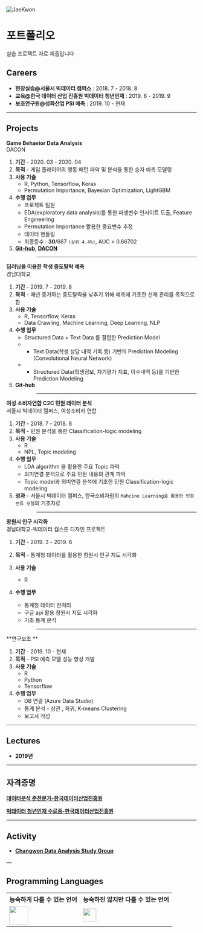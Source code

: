 <img alt="JaeKwon" src="https://img.shields.io/badge/Created%20by-JaeKwon-orange.svg?style=flat&colorA=E1523D&colorB=blue" />

# 포트폴리오 

실습 프로젝트 자료 제출입니다 


## Careers
* **현장실습@서울시 빅데이터 캠퍼스** : 2018. 7 - 2018. 8
* **교육@한국 데이터 산업 진흥원 빅데이터 청년인재** : 2019. 6 - 2019. 9
* **보조연구원@성화산업 PSI 예측** : 2019. 10 - 현재 

---

## Projects

**Game Behavior Data Analysis** <br>DACON
1. **기간** - 2020. 03 - 2020. 04
2. **목적** - 게임 플레이어의 행동 패턴 파악 및 분석을 통한 승자 예측 모델링
3. **사용 기술**
    * R, Python, Tensorflow, Keras
    * Permutation Importance, Bayesian Optimization, LightGBM
4. **수행 업무** 
    * 프로젝트 팀원  
    * EDA(exploratory data analysis)를 통한 파생변수 인사이트 도출, Feature Engineering
    * Permutation Importance 활용한 중요변수 추정 
    * 데이터 핸들링 
    * 최종등수 : <b>30</b>/667 `(상위 4.4%)`, AUC = 0.66702
5. <a href = "https://github.com/KimJiSeong1994/Game_Behavior_DataAnalysis_Comp."> <b>Git-hub</b></a>, <a href = "https://dacon.io/competitions/official/235583/leaderboard/"> <b>DACON</b></a>

>  > ---
**딥러닝을 이용한 학생 중도탈락 예측**<br>경남대학교 
1. **기간** - 2019. 7 - 2019. 8
2. **목적** - 매년 증가하는 중도탈락율 낮추기 위해 예측에 기초한 선제 관리를 목적으로 함  
3. **사용 기술**
    * R, Tensorflow, Keras
    * Data Crawling, Machine Learning, Deep Learning, NLP   
4. **수행 업무** 
    * Structured Data + Text Data 를 결합한 Prediction Model
    * - Text Data(학생 상담 내역 기록 등) 기반의 Prediction Modeling (Convolutional Neural Network)
    * - Structured Data(학생정보, 자기평가 지표, 이수내역 등)를 기반한 Prediction Modeling 
5. <b>Git-hub</b>


>  > ---
**여성 소비자연합 C2C 민원 데이터 분석**<br>서울시 빅데이터 캠퍼스, 여성소비자 연합

1. **기간** - 2018. 7 - 2018. 8
2. **목적** - 민원 분석을 통한 Classification-logic modeling  
3. **사용 기술**
    * R
    * NPL, Topic modeling    
4. **수행 업무** 
    * LDA algorithm 을 활용한 주요 Topic 파악
    * 의미연결 분석으로 주요 민원 내용의 관계 파악 
    * Topic model과 의미연결 분석에 기초한 민원 Classification-logic modeling
5. **성과** - 서울시 빅데이터 캠퍼스, 한국소비자원의 `Mahcine Learning을 활용한 민원분류 모델`의 기초자료 

>  > ---

**창원시 인구 시각화**<br>경남대학교-빅데이터 캡스톤 디자인 프로젝트

1. **기간** - 2019. 3 - 2019. 6
2. **목적** - 통계청 데이터를 활용한 창원시 인구 지도 시각화  
3. **사용 기술**
    * R
        
4. **수행 업무** 
    * 통계청 데이터 전처리 
    * 구글 api 활용 창원시 지도 시각화  
    * 기초 통계 분석
>  > ---

**연구보조 **<br> 

1. **기간** - 2019. 10 - 현재
2. **목적** - PSI 예측 모델 성능 향상 개발
3. **사용 기술**
    * R
    * Python 
    * Tensorflow
3. **수행 업무** 
    * DB 연결 (Azure Data Studio)
    * 통계 분석 - 상관 , 회귀, K-means Clustering
    * 보고서 작성   
   
---
## Lectures

* **2019년**
    
---

## 자격증명
<a href = "https://github.com/KIMJAEKWON-0729/Portfolio/blob/master/%EC%9E%90%EA%B2%A9%EC%A6%9D%EB%AA%85/%EB%8D%B0%EC%9D%B4%ED%84%B0%EB%B6%84%EC%84%9D%EC%A4%80%EC%A0%84%EB%AC%B8%EA%B0%80.pdf"> <b>데이터분석 준전문가-한국데이터산업진흥원</b></a>

<a href = "https://github.com/KIMJAEKWON-0729/Portfolio/blob/master/%EC%9E%90%EA%B2%A9%EC%A6%9D%EB%AA%85/%EB%B9%85%EB%A6%AC%EB%8D%94%20%EC%88%98%EB%A3%8C%EC%A6%9D.pdf"> <b>빅데이터 청년인재 수료증-한국데이터산업진흥원 </b></a>





---

## Activity
* <a href = "https://github.com/KimJiSeong1994/Data-Analysis_Study_Changwon"><b>Changwon Data Analysis Study Group</b></a> 

—

## Programming Languages

<table>
    <tr>
        <th>능숙하게 다룰 수 있는 언어</th>
        <th>능숙하진 않지만 다룰 수 있는 언어</th>
    </tr>
    <tr>
        <td><img src="https://www.r-project.org/logo/Rlogo.svg" height="50px"></td>
        <td><img src="https://upload.wikimedia.org/wikipedia/commons/c/c3/Python-logo-notext.svg" height="35px"></td>
    </tr>
<table>
